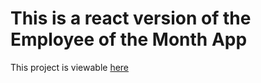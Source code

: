 # This is a react version of the Employee of the Month App

This project is viewable [here](https://s3.us-east-2.amazonaws.com/bbyeom/index.html)
